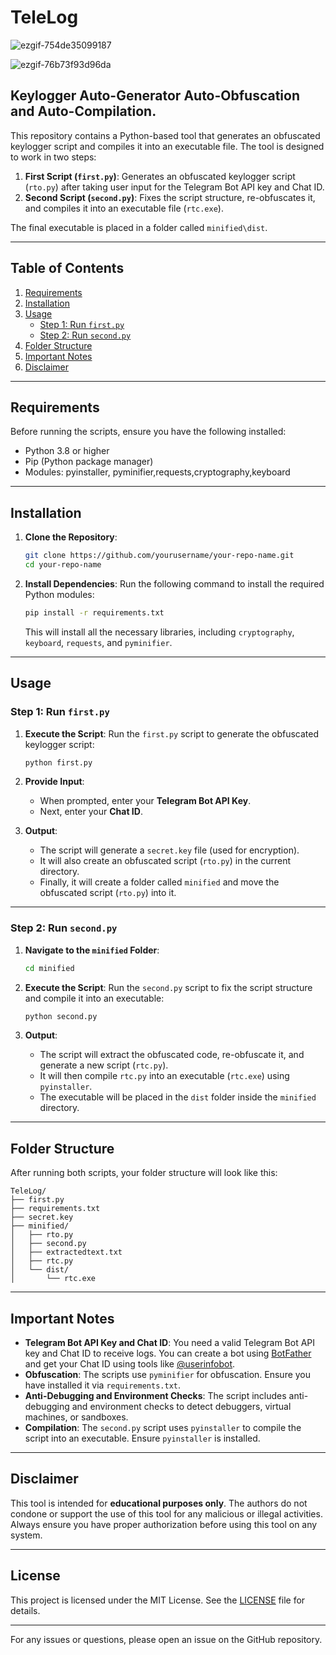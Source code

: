 # TeleLog

![ezgif-754de35099187](https://github.com/user-attachments/assets/3f162470-1fc4-4681-900e-d180d4b7e4f4)



![ezgif-76b73f93d96da](https://github.com/user-attachments/assets/c74e2073-4b0a-4cb2-9480-47ae019a9aec)



## Keylogger Auto-Generator Auto-Obfuscation and Auto-Compilation.

This repository contains a Python-based tool that generates an obfuscated keylogger script and compiles it into an executable file. The tool is designed to work in two steps:

1. **First Script (`first.py`)**: Generates an obfuscated keylogger script (`rto.py`) after taking user input for the Telegram Bot API key and Chat ID.
2. **Second Script (`second.py`)**: Fixes the script structure, re-obfuscates it, and compiles it into an executable file (`rtc.exe`).

The final executable is placed in a folder called `minified\dist`.

---

## Table of Contents

1. [Requirements](#requirements)
2. [Installation](#installation)
3. [Usage](#usage)
   - [Step 1: Run `first.py`](#step-1-run-firstpy)
   - [Step 2: Run `second.py`](#step-2-run-secondpy)
4. [Folder Structure](#folder-structure)
5. [Important Notes](#important-notes)
6. [Disclaimer](#disclaimer)

---

## Requirements

Before running the scripts, ensure you have the following installed:

- Python 3.8 or higher
- Pip (Python package manager)
- Modules: pyinstaller, pyminifier,requests,cryptography,keyboard 

---

## Installation

1. **Clone the Repository**:
   ```bash
   git clone https://github.com/yourusername/your-repo-name.git
   cd your-repo-name
   ```

2. **Install Dependencies**:
   Run the following command to install the required Python modules:
   ```bash
   pip install -r requirements.txt
   ```

   This will install all the necessary libraries, including `cryptography`, `keyboard`, `requests`, and `pyminifier`.

---

## Usage

### Step 1: Run `first.py`

1. **Execute the Script**:
   Run the `first.py` script to generate the obfuscated keylogger script:
   ```bash
   python first.py
   ```

2. **Provide Input**:
   - When prompted, enter your **Telegram Bot API Key**.
   - Next, enter your **Chat ID**.

3. **Output**:
   - The script will generate a `secret.key` file (used for encryption).
   - It will also create an obfuscated script (`rto.py`) in the current directory.
   - Finally, it will create a folder called `minified` and move the obfuscated script (`rto.py`) into it.

---

### Step 2: Run `second.py`

1. **Navigate to the `minified` Folder**:
   ```bash
   cd minified
   ```

2. **Execute the Script**:
   Run the `second.py` script to fix the script structure and compile it into an executable:
   ```bash
   python second.py
   ```

3. **Output**:
   - The script will extract the obfuscated code, re-obfuscate it, and generate a new script (`rtc.py`).
   - It will then compile `rtc.py` into an executable (`rtc.exe`) using `pyinstaller`.
   - The executable will be placed in the `dist` folder inside the `minified` directory.

---

## Folder Structure

After running both scripts, your folder structure will look like this:

```
TeleLog/
├── first.py
├── requirements.txt
├── secret.key
├── minified/
│   ├── rto.py
│   ├── second.py
│   ├── extractedtext.txt
│   ├── rtc.py
│   └── dist/
│       └── rtc.exe
```

---

## Important Notes

- **Telegram Bot API Key and Chat ID**: You need a valid Telegram Bot API key and Chat ID to receive logs. You can create a bot using [BotFather](https://core.telegram.org/bots#botfather) and get your Chat ID using tools like [@userinfobot](https://t.me/userinfobot).
- **Obfuscation**: The scripts use `pyminifier` for obfuscation. Ensure you have installed it via `requirements.txt`.
- **Anti-Debugging and Environment Checks**: The script includes anti-debugging and environment checks to detect debuggers, virtual machines, or sandboxes.
- **Compilation**: The `second.py` script uses `pyinstaller` to compile the script into an executable. Ensure `pyinstaller` is installed.

---

## Disclaimer

This tool is intended for **educational purposes only**. The authors do not condone or support the use of this tool for any malicious or illegal activities. Always ensure you have proper authorization before using this tool on any system.

---

## License

This project is licensed under the MIT License. See the [LICENSE](LICENSE) file for details.

---

For any issues or questions, please open an issue on the GitHub repository.
 
